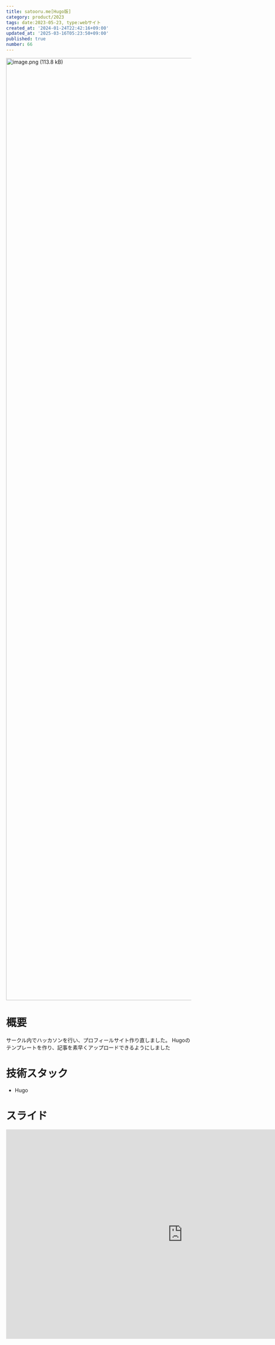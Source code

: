 ```yaml
---
title: satooru.me[Hugo版]
category: product/2023
tags: date:2023-05-23, type:webサイト
created_at: '2024-01-24T22:42:16+09:00'
updated_at: '2025-03-16T05:23:50+09:00'
published: true
number: 66
---
```


<!-- icons: hugo,css -->

<img width="2560" alt="image.png (113.8 kB)" src="https://img.esa.io/uploads/production/attachments/21347/2025/03/16/148142/30d20284-1d7a-4185-b4e1-2d939dbef3bd.png">

# 概要
サークル内でハッカソンを行い、プロフィールサイト作り直しました。
Hugoのテンプレートを作り、記事を素早くアップロードできるようにしました

# 技術スタック
- Hugo

# スライド
<iframe src="https://docs.google.com/presentation/d/e/2PACX-1vSOxQpXYgO5kAwb5TTqyQfNhyfYEcZkUboWvNTFVk97YBqkJ9a1t1-B-SOcXPfHB9bptdO5-cd30sCP/embed?start=false&loop=false&delayms=3000" frameborder="0" width="960" height="569" allowfullscreen="true" mozallowfullscreen="true" webkitallowfullscreen="true"></iframe>

